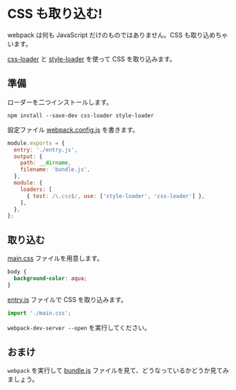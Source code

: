 # CSS も取り込む!
webpack は何も JavaScript だけのものではありません。CSS も取り込めちゃいます。

[css-loader](https://github.com/webpack-contrib/css-loader) と [style-loader](https://github.com/webpack-contrib/style-loader) を使って CSS を取り込みます。

## 準備
ローダーを二つインストールします。

```
npm install --save-dev css-loader style-loader
```

設定ファイル [webpack.config.js](./webpack.config.js) を書きます。

```javascript
module.exports = {
  entry: './entry.js',
  output: {
    path: __dirname,
    filename: 'bundle.js',
  },
  module: {
    loaders: [
      { test: /\.css$/, use: ['style-loader', 'css-loader'] },
    ],
  },
};
```


## 取り込む
[main.css](./main.css) ファイルを用意します。

```css
body {
  background-color: aqua;
}
```

[entry.js](./entry.js) ファイルで CSS を取り込みます。

```javascript
import './main.css';
```

`webpack-dev-server --open` を実行してください。


## おまけ
`webpack` を実行して [bundle.js](./bundle.js) ファイルを見て、どうなっているかどうか見てみましょう。
